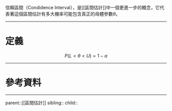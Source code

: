 信賴區間（Condidence Interval），是[[區間估計]]中一個更進一步的概念，它代表著這個區間估計有多大機率可能包含真正的母體參數$\theta$。
- - -
# 定義
$$
P(L<\theta<U)=1-\alpha
$$

- - -
# 參考資料

- - -
parent::[[區間估計]]
sibling::
child::